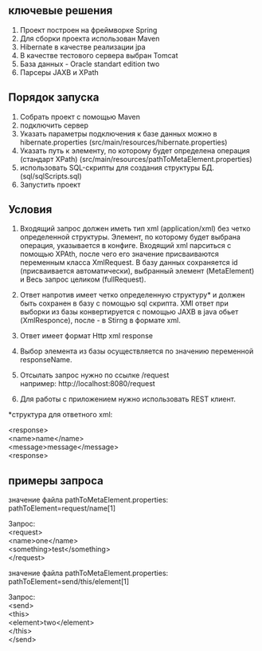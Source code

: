 ﻿## ключевые решения
1. Проект построен на фреймворке Spring
2. Для сборки проекта использован Maven
3. Hibernate в качестве реализации jpa
4. В качестве тестового сервера выбран Tomcat
5. База данных - Oracle standart edition two
6. Парсеры JAXB и XPath

## Порядок запуска

1. Собрать проект с помощью Maven
2. подключить сервер
3. Указать параметры подключения к базе данных можно в hibernate.properties (src/main/resources/hibernate.properties)
4. Указать путь к элементу, по которому будет определена операция (стандарт XPath) (src/main/resources/pathToMetaElement.properties) 
5. использовать SQL-скрипты для создания структуры БД. (sql/sqlScripts.sql)
6. Запустить проект

## Условия
1. Входящий запрос должен иметь тип xml (application/xml) без четко определенной
структуры. Элемент, по которому будет выбрана операция, указывается в конфиге.
Входящий xml парситься с помощью XPAth, после чего его значение присваиваются переменным класса XmlRequest. 
В базу данных сохраняется id (присваивается автоматически),
выбранный элемент (MetaElement) и Весь запрос целиком (fullRequest).

2. Ответ напротив имеет четко определенную структуру* и должен быть сохранен в базу 
с помощью sql скрипта. XMl ответ при выборки из базы конвертируется с помощью JAXB в java обьет (XmlResponce),
после - в Stirng в формате xml.

4. Ответ имеет формат Http xml response

5. Выбор элемента из базы осуществляется по значению переменной responseName.

7. Отсылать запрос нужно по ссылке /request <br>
    например: http://localhost:8080/request

6. Для работы с приложением нужно использовать REST клиент.


*структура для ответного xml:

\<response> <br>
    \<name>name\</name> <br>
    \<message>message\</message> <br>
\<response>

## примеры запроса

значение файла pathToMetaElement.properties:
pathToElement=request/name[1]

Запрос: <br>
\<request> <br>
    \<name>one\</name> <br>
    \<something>test\</something> <br>
\</request> <br>

значение файла pathToMetaElement.properties:
pathToElement=send/this/element[1]

Запрос: <br>
\<send> <br>
    \<this> <br>
        \<element>two\</element> <br>
    \</this> <br>
\</send> <br>
